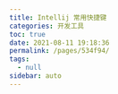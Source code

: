 ```yaml
---
title: Intellij 常用快捷键
categories: 开发工具
toc: true
date: 2021-08-11 19:18:36
permalink: /pages/534f94/
tags: 
  - null
sidebar: auto
---
```


